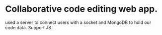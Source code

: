 # Collaborative code editing web app.

used a server to connect users with a socket and MongoDB to hold our code data.
Support JS.
